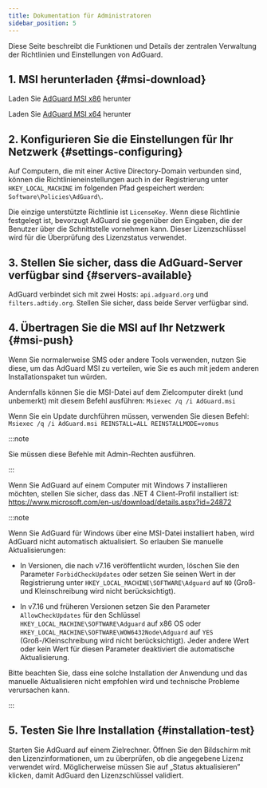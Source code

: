 ```yaml
---
title: Dokumentation für Administratoren
sidebar_position: 5
---
```


Diese Seite beschreibt die Funktionen und Details der zentralen Verwaltung der Richtlinien und Einstellungen von AdGuard.

## 1. MSI herunterladen {#msi-download}

Laden Sie [AdGuard MSI x86](https://agrd.io/adguard_setup86_msi) herunter

Laden Sie [AdGuard MSI x64](https://agrd.io/adguard_setup64_msi) herunter

## 2. Konfigurieren Sie die Einstellungen für Ihr Netzwerk {#settings-configuring}

Auf Computern, die mit einer Active Directory-Domain verbunden sind, können die Richtlinieneinstellungen auch in der Registrierung unter `HKEY_LOCAL_MACHINE` im folgenden Pfad gespeichert werden: `Software\Policies\AdGuard\`.

Die einzige unterstützte Richtlinie ist `LicenseKey`. Wenn diese Richtlinie festgelegt ist, bevorzugt AdGuard sie gegenüber den Eingaben, die der Benutzer über die Schnittstelle vornehmen kann. Dieser Lizenzschlüssel wird für die Überprüfung des Lizenzstatus verwendet.

## 3. Stellen Sie sicher, dass die AdGuard-Server verfügbar sind {#servers-available}

AdGuard verbindet sich mit zwei Hosts: `api.adguard.org` und `filters.adtidy.org`. Stellen Sie sicher, dass beide Server verfügbar sind.

## 4. Übertragen Sie die MSI auf Ihr Netzwerk {#msi-push}

Wenn Sie normalerweise SMS oder andere Tools verwenden, nutzen Sie diese, um das AdGuard MSI zu verteilen, wie Sie es auch mit jedem anderen Installationspaket tun würden.

Andernfalls können Sie die MSI-Datei auf dem Zielcomputer direkt (und unbemerkt) mit diesem Befehl ausführen: `Msiexec /q /i AdGuard.msi`

Wenn Sie ein Update durchführen müssen, verwenden Sie diesen Befehl: `Msiexec /q /i AdGuard.msi REINSTALL=ALL REINSTALLMODE=vomus`

:::note

Sie müssen diese Befehle mit Admin-Rechten ausführen.

:::

Wenn Sie AdGuard auf einem Computer mit Windows 7 installieren möchten, stellen Sie sicher, dass das .NET 4 Client-Profil installiert ist: https://www.microsoft.com/en-us/download/details.aspx?id=24872

:::note

Wenn Sie AdGuard für Windows über eine MSI-Datei installiert haben, wird AdGuard nicht automatisch aktualisiert. So erlauben Sie manuelle Aktualisierungen:

- In Versionen, die nach v7.16 veröffentlicht wurden, löschen Sie den Parameter `ForbidCheckUpdates` oder setzen Sie seinen Wert in der Registrierung unter `HKEY_LOCAL_MACHINE\SOFTWARE\Adguard` auf `NO` (Groß- und Kleinschreibung wird nicht berücksichtigt).

- In v7.16 und früheren Versionen setzen Sie den Parameter `AllowCheckUpdates` für den Schlüssel `HKEY_LOCAL_MACHINE\SOFTWARE\Adguard` auf x86 OS oder `HKEY_LOCAL_MACHINE\SOFTWARE\WOW6432Node\Adguard` auf `YES` (Groß-/Kleinschreibung wird nicht berücksichtigt). Jeder andere Wert oder kein Wert für diesen Parameter deaktiviert die automatische Aktualisierung.

Bitte beachten Sie, dass eine solche Installation der Anwendung und das manuelle Aktualisieren nicht empfohlen wird und technische Probleme verursachen kann.

:::

## 5. Testen Sie Ihre Installation {#installation-test}

Starten Sie AdGuard auf einem Zielrechner. Öffnen Sie den Bildschirm mit den Lizenzinformationen, um zu überprüfen, ob die angegebene Lizenz verwendet wird. Möglicherweise müssen Sie auf „Status aktualisieren” klicken, damit AdGuard den Lizenzschlüssel validiert.

